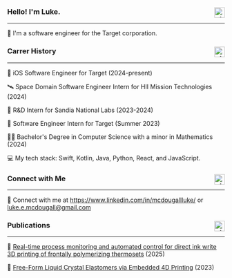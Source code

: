 ### Hello! I'm Luke. <img align="right" alt="git" width="24px" src="https://user-images.githubusercontent.com/67522964/147615459-a2376c05-9da9-4c81-bcfa-d0436df92024.png" /> 
---
👋 I'm a software engineer for the Target corporation.


### Carrer History <img align="right" alt="git" width="24px" src="https://user-images.githubusercontent.com/67522964/147615459-a2376c05-9da9-4c81-bcfa-d0436df92024.png" /> 
---
🎯 iOS Software Engineer for Target (2024-present)

🛰  Space Domain Software Engineer Intern for HII Mission Technologies (2024)

🧪 R&D Intern for Sandia National Labs (2023-2024)

🎯 Software Engineer Intern for Target (Summer 2023)

👨‍💻 Bachelor's Degree in Computer Science with a minor in Mathematics (2024)

💻 My tech stack: Swift, Kotlin, Java, Python, React, and JavaScript.


### Connect with Me <img align="right" alt="git" width="24px" src="https://user-images.githubusercontent.com/67522964/147615459-a2376c05-9da9-4c81-bcfa-d0436df92024.png" />
---
📨 Connect with me at https://www.linkedin.com/in/mcdougallluke/ or luke.e.mcdougall@gmail.com

### Publications <img align="right" alt="git" width="24px" src="https://user-images.githubusercontent.com/67522964/147615459-a2376c05-9da9-4c81-bcfa-d0436df92024.png" />
---
📄 [Real-time process monitoring and automated control for direct ink write 3D printing of frontally polymerizing thermosets](https://www.nature.com/articles/s44334-025-00032-1) (2025)

📄 [Free-Form Liquid Crystal Elastomers via Embedded 4D Printing](https://pubs.acs.org/doi/full/10.1021/acsami.3c14783) (2023)
